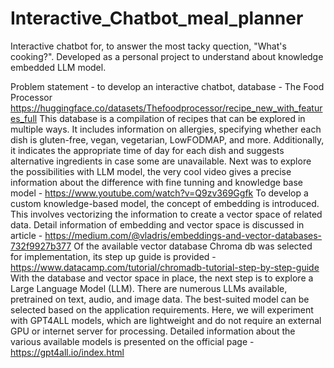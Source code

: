 # Interactive_Chatbot_meal_planner
Interactive chatbot for, to answer the most tacky quection, "What's cooking?". Developed as a personal project to understand about knowledge embedded LLM model.

Problem statement - to develop an interactive chatbot, 
database - The Food Processor https://huggingface.co/datasets/Thefoodprocessor/recipe_new_with_features_full
This database is a compilation of recipes that can be explored in multiple ways. It includes information on allergies, specifying whether each dish is gluten-free, vegan, vegetarian, LowFODMAP, and more. Additionally, it indicates the appropriate time of day for each dish and suggests alternative ingredients in case some are unavailable.
Next was to explore the possibilities with LLM model, the very cool video gives a precise information about the difference with fine tunning and knowledge base model - https://www.youtube.com/watch?v=Q9zv369Ggfk
To develop a custom knowledge-based model, the concept of embedding is introduced. This involves vectorizing the information to create a vector space of related data. Detail information of embedding and vector space is discussed in article - https://medium.com/@vladris/embeddings-and-vector-databases-732f9927b377
Of the available vector database Chroma db was selected for implementation, its step up guide is provided - https://www.datacamp.com/tutorial/chromadb-tutorial-step-by-step-guide
With the database and vector space in place, the next step is to explore a Large Language Model (LLM). There are numerous LLMs available, pretrained on text, audio, and image data. The best-suited model can be selected based on the application requirements. Here, we will experiment with GPT4ALL models, which are lightweight and do not require an external GPU or internet server for processing. Detailed information about the various available models is presented on the official page - https://gpt4all.io/index.html




